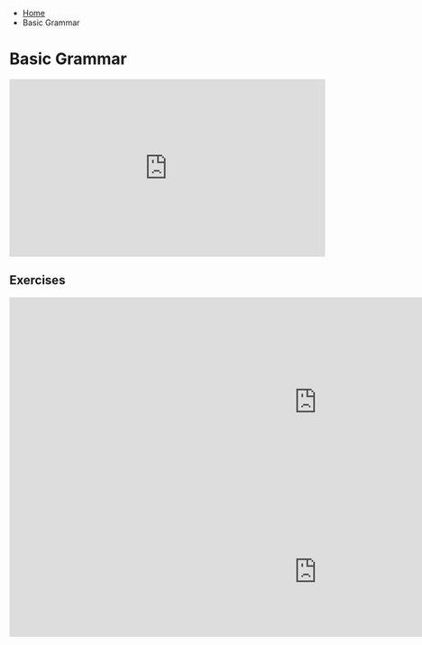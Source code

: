 <ul class="breadcrumb">
  <li><a href="https://161138651.github.io/Spanish-101/index.html">Home</a></li>
  <li>Basic Grammar</li>
</ul>

<h1> Basic Grammar </h1>
<iframe width="560" height="315" src="https://www.youtube.com/embed/iyYjw8Y4rbk" frameborder="0" gesture="media" allow="encrypted-media" allowfullscreen></iframe>


<h2> Exercises</h2>

<iframe src="https://h5p.org/h5p/embed/154182" width="1090" height="371" frameborder="0" allowfullscreen="allowfullscreen"></iframe><script src="https://h5p.org/sites/all/modules/h5p/library/js/h5p-resizer.js" charset="UTF-8"></script>

<iframe src="https://h5p.org/h5p/embed/154207" width="1090" height="231" frameborder="0" allowfullscreen="allowfullscreen"></iframe><script src="https://h5p.org/sites/all/modules/h5p/library/js/h5p-resizer.js" charset="UTF-8"></script>
